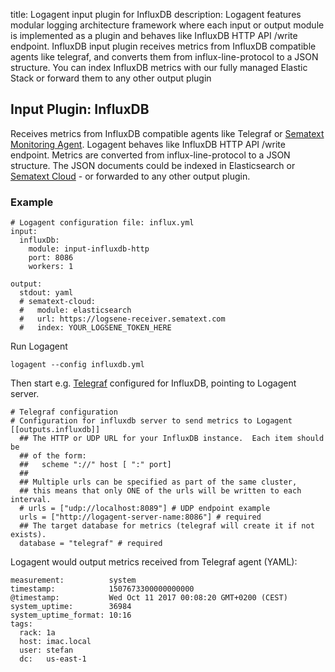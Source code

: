 title: Logagent input plugin for InfluxDB 
description: Logagent features modular logging architecture framework where each input or output module is implemented as a plugin and behaves like InfluxDB HTTP API /write endpoint. InfluxDB input plugin receives metrics from InfluxDB compatible agents like telegraf, and converts them from influx-line-protocol to a JSON structure. You can index InfluxDB metrics with our fully managed Elastic Stack or forward them to any other output plugin

## Input Plugin: InfluxDB

Receives metrics from InfluxDB compatible agents like Telegraf or [Sematext Monitoring Agent](https://github.com/sematext/sematext-agent-java). Logagent behaves like InfluxDB HTTP API /write endpoint. Metrics are converted from influx-line-protocol to a JSON structure. The JSON documents could be indexed in Elasticsearch or [Sematext Cloud](https://sematext.com/cloud) - or forwarded to any other output plugin.

### Example 

```
# Logagent configuration file: influx.yml
input:
  influxDb: 
    module: input-influxdb-http
    port: 8086
    workers: 1

output: 
  stdout: yaml 
  # sematext-cloud:
  #   module: elasticsearch 
  #   url: https://logsene-receiver.sematext.com
  #   index: YOUR_LOGSENE_TOKEN_HERE
```

Run Logagent

```
logagent --config influxdb.yml 
```

Then start e.g. [Telegraf](https://github.com/influxdata/telegraf) configured for InfluxDB, pointing to Logagent server.

```
# Telegraf configuration 
# Configuration for influxdb server to send metrics to Logagent
[[outputs.influxdb]]
  ## The HTTP or UDP URL for your InfluxDB instance.  Each item should be
  ## of the form:
  ##   scheme "://" host [ ":" port]
  ##
  ## Multiple urls can be specified as part of the same cluster,
  ## this means that only ONE of the urls will be written to each interval.
  # urls = ["udp://localhost:8089"] # UDP endpoint example
  urls = ["http://logagent-server-name:8086"] # required
  ## The target database for metrics (telegraf will create it if not exists).
  database = "telegraf" # required
```

Logagent would output metrics received from Telegraf agent (YAML): 

```
measurement:          system
timestamp:            1507673300000000000
@timestamp:           Wed Oct 11 2017 00:08:20 GMT+0200 (CEST)
system_uptime:        36984
system_uptime_format: 10:16
tags: 
  rack: 1a
  host: imac.local
  user: stefan
  dc:   us-east-1
```
